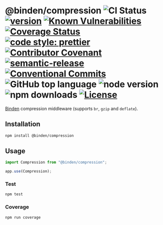 # @binden/compression ![CI Status](https://github.com/binden-js/compression/workflows/CI/badge.svg) [![version](https://img.shields.io/github/package-json/v/binden-js/compression?style=plastic)](https://github.com/binden-js/compression/releases) [![Known Vulnerabilities](https://snyk.io/test/github/binden-js/compression/badge.svg)](https://snyk.io/test/github/binden-js/compression) [![Coverage Status](https://coveralls.io/repos/github/binden-js/compression/badge.svg?branch=main)](https://coveralls.io/github/binden-js/compression?branch=main) [![code style: prettier](https://img.shields.io/badge/code_style-prettier-ff69b4.svg)](https://github.com/prettier/prettier) [![Contributor Covenant](https://img.shields.io/badge/Contributor%20Covenant-2.1-4baaaa.svg)](CODE_OF_CONDUCT.md) [![semantic-release](https://img.shields.io/badge/semantic--release-conventional--commits-e10079.svg?logo=semantic-release)](https://github.com/semantic-release/semantic-release) [![Conventional Commits](https://img.shields.io/badge/Conventional%20Commits-1.0.0-yellow.svg)](https://conventionalcommits.org) ![GitHub top language](https://img.shields.io/github/languages/top/binden-js/compression) ![node version](https://img.shields.io/node/v/@binden/compression) ![npm downloads](https://img.shields.io/npm/dt/@binden/compression) [![License](https://img.shields.io/github/license/binden-js/compression)](LICENSE)

[Binden](https://github.com/binden-js/binden) compression middleware (supports `br`, `gzip` and `deflate`).

## Installation

```bash
npm install @binden/compression
```

## Usage

```typescript
import Compression from "@binden/compression";

app.use(Compression);
```

### Test

```bash
npm test
```

### Coverage

```bash
npm run coverage
```
